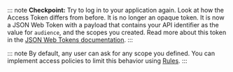 ::: note
**Checkpoint:** Try to log in to your application again. Look at how the Access Token differs from before. It is no longer an opaque token. It is now a JSON Web Token with a payload that contains your API identifier as the value for `audience`, and the scopes you created. Read more about this token in the [JSON Web Tokens documentation](/jwt).
:::

::: note
By default, any user can ask for any scope you defined. You can implement access policies to limit this behavior using [Rules](/rules).
:::

